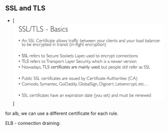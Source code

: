 ## SSL and TLS
- [![Image](1.png)]


for alb, we can use a different certificate for each rule.

ELB - connection draining:
